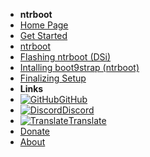 - **ntrboot**
- [Home Page](../../home)
- [Get Started](../../get-started)
- [ntrboot](../ntrboot)
- [Flashing ntrboot (DSi)](index)
- [Intalling boot9strap (ntrboot)](installing-boot9strap)
- [Finalizing Setup](finalizing-setup)
- **Links**
- [![GitHub](https://icongr.am/simple/github.svg?color=808080&size=16)GitHub](https://github.com/hacks-guide/Guide_3DS)
- [![Discord](https://icongr.am/simple/discord.svg?colored&size=16)Discord](https://discord.gg/C29hYvh)
- [![Translate](https://icongr.am/material/translate.svg?color=808080&size=16)Translate](https://crowdin.com/project/3ds-guide)
- [Donate](../donations)
- [About](../about)